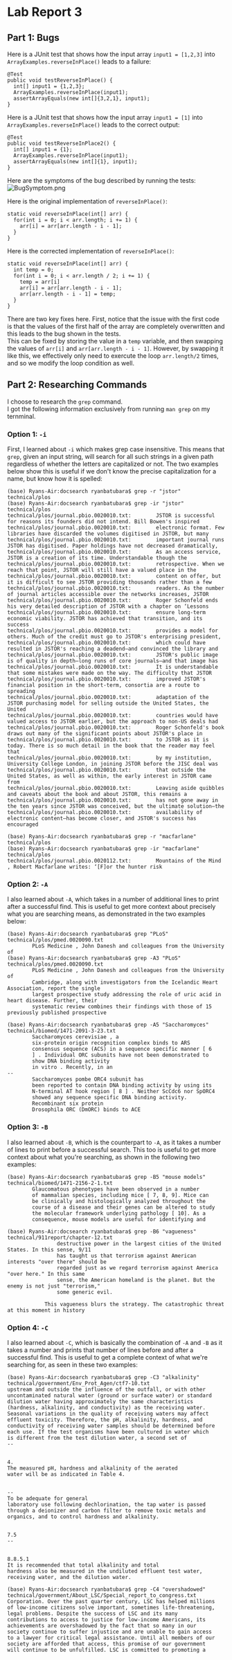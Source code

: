 # Lab Report 3

## Part 1: Bugs

Here is a JUnit test that shows how the input array `input1 = [1,2,3]` 
into `ArrayExamples.reverseInPlace()` leads to a failure:
```
@Test 
public void testReverseInPlace() {
  int[] input1 = {1,2,3};
  ArrayExamples.reverseInPlace(input1);
  assertArrayEquals(new int[]{3,2,1}, input1);
}
```

Here is a JUnit test that shows how the input array `input1 = [1]` 
into `ArrayExamples.reverseInPlace()` leads to the correct output:
```
@Test
public void testReverseInPlace2() {
  int[] input1 = {1};
  ArrayExamples.reverseInPlace(input1);
  assertArrayEquals(new int[]{1}, input1);
}
```

Here are the symptoms of the bug described by running the tests:
![BugSymptom.png](BugSymptom.png)

Here is the original implementation of `reverseInPlace()`:
```
static void reverseInPlace(int[] arr) {
  for(int i = 0; i < arr.length; i += 1) {
    arr[i] = arr[arr.length - i - 1];
  }
}
```
Here is the corrected implementation of `reverseInPlace()`:
```
static void reverseInPlace(int[] arr) {
  int temp = 0;
  for(int i = 0; i < arr.length / 2; i += 1) {
    temp = arr[i]
    arr[i] = arr[arr.length - i - 1];
    arr[arr.length - i - 1] = temp;
  }
}
```
There are two key fixes here. 
First, notice that the issue with the first code is that the values of the 
first half of the array are completely overwritten and this leads to the 
bug shown in the tests. \
This can be fixed by storing the value in a `temp` variable, and then 
swapping the values of `arr[i]` and `arr[arr.length - i - 1]`. However, 
by swapping it like this, we effectively only need to exercute the loop
`arr.length/2` times, and so we modify the loop condition as well.

## Part 2: Researching Commands

I choose to research the `grep` command. \
I got the following information exclusively from running `man grep` on my ternminal.

### Option 1: `-i`

First, I learned about `-i` which makes grep case insensitive. This means that `grep`,
given an input string, will search for all such strings in a given path regardless
of whether the letters are capitalized or not. The two examples below show this is useful
if we don't know the precise capitalization for a name, but know how it is spelled:
```
(base) Ryans-Air:docsearch ryanbatubara$ grep -r "jstor" technical/plos
(base) Ryans-Air:docsearch ryanbatubara$ grep -ir "jstor" technical/plos
technical/plos/journal.pbio.0020010.txt:        JSTOR is successful for reasons its founders did not intend. Bill Bowen's inspired
technical/plos/journal.pbio.0020010.txt:        electronic format. Few libraries have discarded the volumes digitised in JSTOR, but many
technical/plos/journal.pbio.0020010.txt:        important journal runs JSTOR has digitised. Paper holdings have not decreased dramatically,
technical/plos/journal.pbio.0020010.txt:        As an access service, JSTOR is a creation of its time. Understandable though the
technical/plos/journal.pbio.0020010.txt:        retrospective. When we reach that point, JSTOR will still have a valued place in the
technical/plos/journal.pbio.0020010.txt:        content on offer, but it is difficult to see JSTOR providing thousands rather than a few
technical/plos/journal.pbio.0020010.txt:        readers. As the number of journal articles accessible over the networks increases, JSTOR
technical/plos/journal.pbio.0020010.txt:        Roger Schonfeld ends his very detailed description of JSTOR with a chapter on ‘Lessons
technical/plos/journal.pbio.0020010.txt:        ensure long-term economic viability. JSTOR has achieved that transition, and its success
technical/plos/journal.pbio.0020010.txt:        provides a model for others. Much of the credit must go to JSTOR's enterprising president,
technical/plos/journal.pbio.0020010.txt:        which could have resulted in JSTOR's reaching a deadend—and convinced the library and
technical/plos/journal.pbio.0020010.txt:        JSTOR's public image is of quality in depth—long runs of core journals—and that image has
technical/plos/journal.pbio.0020010.txt:        It is understandable that some mistakes were made on the way. The difficulty that JSTOR
technical/plos/journal.pbio.0020010.txt:        improved JSTOR's financial position in the short-term, consortia are a route to spreading
technical/plos/journal.pbio.0020010.txt:        adaptation of the JSTOR purchasing model for selling outside the United States, the United
technical/plos/journal.pbio.0020010.txt:        countries would have valued access to JSTOR earlier, but the approach to non-US deals had
technical/plos/journal.pbio.0020010.txt:        Roger Schonfeld's book draws out many of the significant points about JSTOR's place in
technical/plos/journal.pbio.0020010.txt:        to JSTOR as it is today. There is so much detail in the book that the reader may feel that
technical/plos/journal.pbio.0020010.txt:        by my institution, University College London, in joining JSTOR before the JISC deal was
technical/plos/journal.pbio.0020010.txt:        that outside the United States, as well as within, the early interest in JSTOR came from
technical/plos/journal.pbio.0020010.txt:        Leaving aside quibbles and caveats about the book and about JSTOR, this remains a
technical/plos/journal.pbio.0020010.txt:        has not gone away in the ten years since JSTOR was conceived, but the ultimate solution—the
technical/plos/journal.pbio.0020010.txt:        availability of electronic content—has become closer, and JSTOR's success has encouraged
```

```
(base) Ryans-Air:docsearch ryanbatubara$ grep -r "macfarlane" technical/plos
(base) Ryans-Air:docsearch ryanbatubara$ grep -ir "macfarlane" technical/plos
technical/plos/journal.pbio.0020112.txt:        Mountains of the Mind , Robert Macfarlane writes: ‘[F]or the hunter risk
```

### Option 2: `-A`

I also learned about `-A`, which takes in a number of additional lines
to print after a successful find. This is useful to get more context 
about precisely what you are searching means, as demonstrated in the 
two examples below:
```
(base) Ryans-Air:docsearch ryanbatubara$ grep "PLoS" technical/plos/pmed.0020090.txt 
        PLoS Medicine , John Danesh and colleagues from the University of
(base) Ryans-Air:docsearch ryanbatubara$ grep -A3 "PLoS" technical/plos/pmed.0020090.txt 
        PLoS Medicine , John Danesh and colleagues from the University of
        Cambridge, along with investigators from the Icelandic Heart Association, report the single
        largest prospective study addressing the role of uric acid in heart disease. Further, their
        systematic review combines their findings with those of 15 previously published prospective
```

```
(base) Ryans-Air:docsearch ryanbatubara$ grep -A5 "Saccharomyces" technical/biomed/1471-2091-3-23.txt
        Saccharomyces cerevisiae , a
        six-protein origin recognition complex binds to ARS
        consensus sequence (ACS) in a sequence specific manner [ 6
        ] . Individual ORC subunits have not been demonstrated to
        show DNA binding activity 
        in vitro . Recently, in an 
--
        Saccharomyces pombe ORC4 subunit has
        been reported to contain DNA binding activity by using its
        N-terminal AT hook region [ 8 ] . Neither ScCdc6 nor SpORC4
        showed any sequence specific DNA binding activity.
        Recombinant six protein 
        Drosophila ORC (DmORC) binds to ACE
```

### Option 3: `-B`

I also learned about `-B`, which is the counterpart to `-A`, as it 
takes a number of lines to print before a successful search. This 
too is useful to get more context about what you're searching, 
as shown in the following two examples:
```
(base) Ryans-Air:docsearch ryanbatubara$ grep -B5 "mouse models" technical/biomed/1471-2156-2-1.txt
        Glaucomatous phenotypes have been observed in a number
        of mammalian species, including mice [ 7, 8, 9]. Mice can
        be clinically and histologically analyzed throughout the
        course of a disease and their genes can be altered to study
        the molecular framework underlying pathology [ 10]. As a
        consequence, mouse models are useful for identifying and
```

```
(base) Ryans-Air:docsearch ryanbatubara$ grep -B6 "vagueness" technical/911report/chapter-12.txt
                destructive power in the largest cities of the United States. In this sense, 9/11
                has taught us that terrorism against American interests "over there" should be
                regarded just as we regard terrorism against America "over here." In this same
                sense, the American homeland is the planet. But the enemy is not just "terrorism,"
                some generic evil.
            
            This vagueness blurs the strategy. The catastrophic threat at this moment in history
```

### Option 4: `-C`

I also learned about `-C`, which is basically the combination of 
`-A` and `-B` as it takes a number and prints that number of lines 
before and after a successful find. This is useful to get a complete 
context of what we're searching for, as seen in these two examples:
```
(base) Ryans-Air:docsearch ryanbatubara$ grep -C3 "alkalinity" technical/government/Env_Prot_Agen/ctf7-10.txt
upstream and outside the influence of the outfall, or with other
uncontaminated natural water (ground or surface water) or standard
dilution water having approximately the same characteristics
(hardness, alkalinity, and conductivity) as the receiving water.
Seasonal variations in the quality of receiving waters may affect
effluent toxicity. Therefore, the pH, alkalinity, hardness, and
conductivity of receiving water samples should be determined before
each use. If the test organisms have been cultured in water which
is different from the test dilution water, a second set of
--


4.
The measured pH, hardness and alkalinity of the aerated
water will be as indicated in Table 4.


--
To be adequate for general
laboratory use following dechlorination, the tap water is passed
through a deionizer and carbon filter to remove toxic metals and
organics, and to control hardness and alkalinity.


7.5
--


8.8.5.1
It is recommended that total alkalinity and total
hardness also be measured in the undiluted effluent test water,
receiving water, and the dilution water.
```

```
(base) Ryans-Air:docsearch ryanbatubara$ grep -C4 "overshadowed" technical/government/About_LSC/Special_report_to_congress.txt
Corporation. Over the past quarter century, LSC has helped millions
of low-income citizens solve important, sometimes life-threatening,
legal problems. Despite the success of LSC and its many
contributions to access to justice for low-income Americans, its
achievements are overshadowed by the fact that so many in our
society continue to suffer injustice and are unable to gain access
to a lawyer for critical legal assistance. Until all members of our
society are afforded that access, this promise of our government
will continue to be unfulfilled. LSC is committed to promoting a
```

